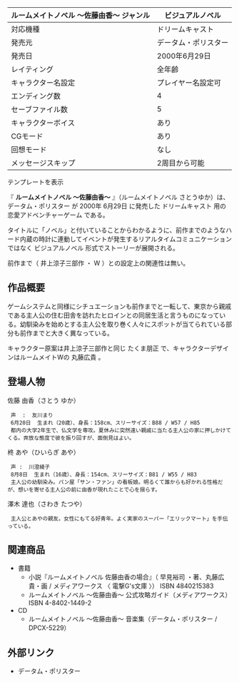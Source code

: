ルームメイトノベル 〜佐藤由香〜  ジャンル  |  ビジュアルノベル   
---|---  
対応機種  |  ドリームキャスト   
発売元  |  データム・ポリスター   
発売日  |  2000年6月29日   
レイティング  |  全年齢   
キャラクター名設定  |  プレイヤー名設定可   
エンディング数  |  4   
セーブファイル数  |  5   
キャラクターボイス  |  あり   
CGモード  |  あり   
回想モード  |  なし   
メッセージスキップ  |  2周目から可能   
テンプレートを表示  
  
『 **ルームメイトノベル 〜佐藤由香〜** 』（ルームメイトノベル さとうゆか）は、  データム・ポリスター  が  2000年  6月29日
に発売した  ドリームキャスト  用の  恋愛アドベンチャーゲーム  である。

タイトルに「ノベル」と付いていることからわかるように、前作までのようなハード内蔵の時計に連動してイベントが発生するリアルタイムコミュニケーションではなく
ビジュアルノベル  形式でストーリーが展開される。

前作まで（  井上涼子三部作  ・  W  ）との設定上の関連性は無い。

##  作品概要



ゲームシステムと同様にシチュエーションも前作までと一転して、東京から親戚である主人公の住む田舎を訪れたヒロインとの同居生活と言うものになっている。幼馴染みを始めとする主人公を取り巻く人々にスポットが当てられている部分も前作までと大きく異なっている。

キャラクター原案は井上涼子三部作と同じ  たくま朋正  で、キャラクターデザインはルームメイトWの  丸藤広貴  。

##  登場人物



佐藤 由香（さとう ゆか）

     声  :  友川まり 
     6月20日  生まれ（20歳）、身長：158cm、スリーサイズ：B88 / W57 / H85 
     都内の大学2年生で、仏文学を専攻。夏休みに突然遠い親戚に当たる主人公の家に押しかけてくる。奔放な態度で彼を振り回すが、面倒見はよい。 
柊 あや（ひいらぎ あや）

     声 :  川澄綾子 
     8月8日  生まれ（16歳）、身長：154cm、スリーサイズ：B81 / W55 / H83 
     主人公の幼馴染み。パン屋「サン・ファン」の看板娘。明るくて誰からも好かれる性格だが、想いを寄せる主人公の前に由香が現れたことで心を揺らす。 
澤木 達也（さわき たつや）

     主人公とあやの親友。女性にもてる好青年。よく実家のスーパー「エリックマート」を手伝っている。 

##  関連商品



  * 書籍 
    * 小説『ルームメイトノベル 佐藤由香の場合』（  早見裕司  ・著、丸藤広貴・画 /  メディアワークス  〈  電撃G's文庫  〉）  ISBN 4840215383 
    * ルームメイトノベル 〜佐藤由香〜 公式攻略ガイド（メディアワークス）  ISBN 4-8402-1449-2 
  * CD 
    * ルームメイトノベル 〜佐藤由香〜 音楽集（データム・ポリスター / DPCX-5229） 

##  外部リンク



  * データム・ポリスター 

